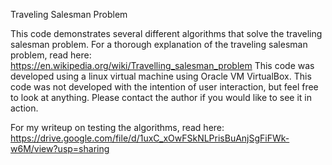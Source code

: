 Traveling Salesman Problem

This code demonstrates several different algorithms that solve the traveling salesman problem.
For a thorough explanation of the traveling salesman problem, read here: https://en.wikipedia.org/wiki/Travelling_salesman_problem
This code was developed using a linux virtual machine using Oracle VM VirtualBox.
This code was not developed with the intention of user interaction, but feel free to look at anything. 
Please contact the author if you would like to see it in action.

For my writeup on testing the algorithms, read here: https://drive.google.com/file/d/1uxC_xOwFSkNLPrisBuAnjSgFiFWk-w6M/view?usp=sharing
